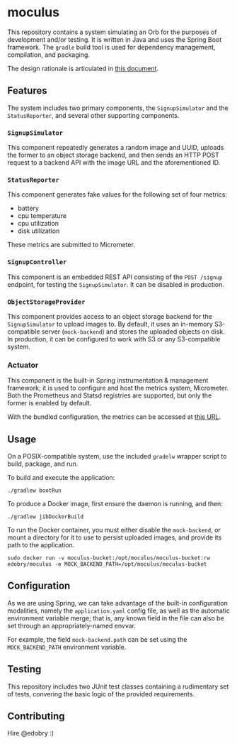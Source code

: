 # moculus

This repository contains a system simulating an Orb for the purposes of development and/or testing. It is written in Java and uses the Spring Boot framework. The `gradle` build tool is used for dependency management, compilation, and packaging.

The design rationale is articulated in [this document](design.md).

## Features

The system includes two primary components, the `SignupSimulator` and the `StatusReporter`, and several other supporting components.

### `SignupSimulator`

This component repeatedly generates a random image and UUID, uploads the former to an object storage backend, and then sends an HTTP POST request to a backend API with the image URL and the aforementioned ID.

### `StatusReporter`

This component generates fake values for the following set of four metrics:
- battery
- cpu temperature
- cpu utilization
- disk utilization

These metrics are submitted to Micrometer.

### `SignupController`

This component is an embedded REST API consisting of the `POST /signup` endpoint, for testing the `SignupSimulator`. It can be disabled in production. 

### `ObjectStorageProvider`

This component provides access to an object storage backend for the `SignupSimulator` to upload images to. By default, it uses an in-memory S3-compatible server (`mock-backend`) and stores the uploaded objects on disk. In production, it can be configured to work with S3 or any S3-compatible system.

### Actuator

This component is the built-in Spring instrumentation & management framework; it is used to configure and host the metrics system, Micrometer. Both the Prometheus and Statsd registries are supported, but only the former is enabled by default.

With the bundled configuration, the metrics can be accessed at [this URL](http://localhost:8080/actuator/prometheus).

## Usage

On a POSIX-compatible system, use the included `gradelw` wrapper script to build, package, and run.

To build and execute the application:

```shell
./gradlew bootRun
```

To produce a Docker image, first ensure the daemon is running, and then:

```shell
./gradlew jibDockerBuild
```

To run the Docker container, you must either disable the `mock-backend`, or mount a directory for it to use to persist uploaded images, and provide its path to the application.

```shell
sudo docker run -v moculus-bucket:/opt/moculus/moculus-bucket:rw edobry/moculus -e MOCK_BACKEND_PATH=/opt/moculus/moculus-bucket
```

## Configuration

As we are using Spring, we can take advantage of the built-in configuration modalities, namely the `application.yaml` config file, as well as the automatic environment variable merge; that is, any known field in the file can also be set through an appropriately-named envvar.

For example, the field `mock-backend.path` can be set using the `MOCK_BACKEND_PATH` environment variable.

## Testing

This repository includes two JUnit test classes containing a rudimentary set of tests, convering the basic logic of the provided requirements.

## Contributing

Hire @edobry :)